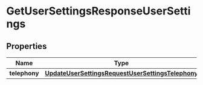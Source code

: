 

# GetUserSettingsResponseUserSettings


## Properties

| Name | Type | Description | Notes |
|------------ | ------------- | ------------- | -------------|
|**telephony** | [**UpdateUserSettingsRequestUserSettingsTelephony**](UpdateUserSettingsRequestUserSettingsTelephony.md) |  |  |



